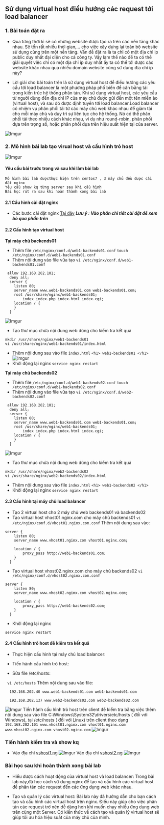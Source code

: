 ## Sử dụng virtual host điều hướng các request tới load balancer


### 1. Bài toán đặt ra 
- Qua từng thời kì sẽ có những website được tạo ra trên các nền tảng khác nhau. Sẽ tốn rất nhiều thời gian,... cho việc xây dựng lại toàn bộ website sử dụng cùng trên một nền tảng. Vấn đề đặt ra là ta chỉ có một địa chỉ ip public duy nhất đại diện cho cả công ty. Vậy làm thế nào để ta có thể giải quyết việc chỉ có một địa chỉ ip duy nhất ấy ta có thể tới được các website khác nhau qua nhiều domain website cùng sử dụng địa chỉ ip này?

- Lời giải cho bài toán trên là sử dụng virtual host để điều hướng các yêu cầu tới load balancer là một phương pháp phổ biến để cân bằng tải trong kiến trúc hệ thống phân tán. Khi sử dụng virtual host, các yêu cầu từ người dùng đến địa chỉ IP của máy chủ được gửi đến một tên miền ảo (virtual host), và sau đó được định tuyến tới load balancer.Load balancer có nhiệm vụ phân phối tải từ các máy chủ web khác nhau để giảm tải cho mỗi máy chủ và duy trì sự liên tục cho hệ thống. Nó có thể phân phối tải theo nhiều cách khác nhau, ví dụ như round-robin, phân phối dựa trên trọng số, hoặc phân phối dựa trên hiệu suất hiện tại của server.

![Imgur](https://i.imgur.com/OiDbxln.png)

### 2. Mô hình bài lab tạo virual host và cấu hình trỏ host

![Imgur](https://i.imgur.com/eridYMR.png)

#### Yêu cầu bài trước trong và sau khi làm bài lab
```
Mô hình bài lab đượcthực hiện trên centos7 , 3 máy chủ đều được cài đặt nginx
Yêu cầu show kq từng server sau khi cấu hình
Bài học rút ra sau khi hoàn thành xong bài lab 
```

#### 2.1 Cấu hình cài đặt nginx
- Các bước cài đặt nginx [Tại đây](Nginx.md)
***Lưu ý : Vào phần chi tiết cài đặt để xem bỏ qua phần trên***
#### 2.2 Cấu hình tạo virtual host
**Tại máy chủ backends01**
- Thêm file `/etc/nginx/conf.d/web1-backends01.conf`
`touch /etc/nginx/conf.d/web1-backends01.conf`
- Thêm nội dung vào file vừa tạo `vi /etc/nginx/conf.d/web1-backends01.conf`
```
 allow 192.168.202.101;
  deny all;
  server {
  	listen 80;
  	server_name www.web1-backends01.com web1-backends01.com;
  	root /usr/share/nginx/web1-backends01;
  		index index.php index.html index.cgi;
  	location / {
  	}
  }
```
![Imgur](https://i.imgur.com/VhDitIN.png)

- Tạo thư mục chứa nội dung web dùng cho kiểm tra kết quả
```
mkdir /usr/share/nginx/web1-backends01
vi /usr/share/nginx/web1-backends01/index.html
```
- Thêm nội dung sau vào file `index.html`
`<h1> web1-backends01 </h1>`
![Imgur](https://i.imgur.com/dLRmfwy.png)
- Khởi động lại nginx
`service nginx restart`

**Tại máy chủ backends02**
- Thêm file `/etc/nginx/conf.d/web1-backends02.conf`
`touch /etc/nginx/conf.d/web1-backends02.conf`
- Thêm nội dung vào file vừa tạo `vi /etc/nginx/conf.d/web2-backends02.conf`
```
 allow 192.168.202.101;
  deny all;
  server {
  	listen 80;
  	server_name www.web1-backends01.com web1-backends01.com;
  	root /usr/share/nginx/web1-backends01;
  		index index.php index.html index.cgi;
  	location / {
  	}
  }
```
![Imgur](https://i.imgur.com/pII4nmn.png)
- Tạo thư mục chứa nội dung web dùng cho kiểm tra kết quả
```
mkdir /usr/share/nginx/web2-backends02
vi /usr/share/nginx/web2-backends02/index.html
```
- Thêm nội dung sau vào file `index.html`
`<h1> web1-backends02 </h1>`
- Khởi động lại nginx
`service nginx restart`

#### 2.3 Cấu hình tại máy chủ load balancer
- Tạo 2 virtual host cho 2 máy chủ web backends01 và backends02
- Tạo virtual host vhost01.nginx.com cho máy chủ backends01
`vi /etc/nginx/conf.d/vhost01.nginx.com.conf`
Thêm nội dung sau vào: 
```
server {
  	listen 80;
    server_name www.vhost01.nginx.com vhost01.nginx.com;
  	
  	location / {
  		proxy_pass http://web1-backends01.com;
  	}
  }
```
- Tạo virtual host vhost02.nginx.com cho máy chủ backends02
`vi /etc/nginx/conf.d/vhost02.nginx.com.conf`
```
server {
  	listen 80;
  	server_name www.vhost02.nginx.com vhost02.nginx.com;
  	
  	location / {
  		proxy_pass http://web1-backends02.com;
  	}
  }
```

- Khởi động lại nginx

`service nginx restart`

#### 2.4 Cấu hình trỏ host để kiểm tra kết quả
- Thực hiện cấu hình tại máy chủ load balancer:

- Tiến hành cấu hình trỏ host:

- Sửa file /etc/hosts:

` vi /etc/hosts`
Thêm nội dung sau vào file:
```
  192.168.202.40 www.web1-backends01.com web1-backends01.com

  192.168.202.137 www.web2-backends02.com web2-backends02.com
```
![Imgur](https://i.imgur.com/Tlec00n.png)
Tiến hành cấu hình trỏ host trên client để kiểm tra bằng việc thêm nội dung sau vào file C:\Windows\System32\drivers\etc/hosts ( đối với Windows), tại /etc/hosts ( đối với Linux) trên client theo dạng
`192.168.202.101 www.vhost01.nginx.com vhost01.nginx.com www.vhost02.nginx.com vhost02.nginx.com`
![Imgur](https://i.imgur.com/IXfKGNT.png)

### Tiến hành kiểm tra và show kq
- Vào địa chỉ [vshost1.ng](http://vhost01.nginx.com/)
![Imgur](https://i.imgur.com/WO0KZXI.png)
Vào địa chỉ [vshost2.ng](http://vhost02.nginx.com/)
![Imgur](https://i.imgur.com/Awb0VYD.png)

### Bài học sau khi hoàn thành xong bài lab 
- Hiểu được cách hoạt động của virtual host và load balancer: Trong bài lab này,đã học cách sử dụng nginx để tạo và cấu hình các virtual host để phân tán các request đến các ứng dụng web khác nhau.

- Tạo và quản lý các virtual host: Bài lab này đã hướng dẫn cho bạn cách tạo và cấu hình các virtual host trên nginx. Điều này giúp cho việc phân tán các request trở nên dễ dàng hơn khi muốn chạy nhiều ứng dụng web trên cùng một Server. Có kiến thức về cách tạo và quản lý virtual host sẽ giúp tối ưu hóa hiệu suất của máy chủ của mình.

